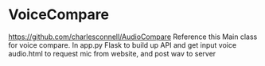 # VoiceCompare

https://github.com/charlesconnell/AudioCompare
Reference this Main class for voice compare.
In app.py Flask to build up API and get input voice
audio.html to request mic from website, and post wav to server
